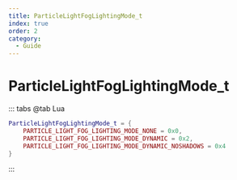 ```yaml
---
title: ParticleLightFogLightingMode_t
index: true
order: 2
category:
  - Guide
---
```


# ParticleLightFogLightingMode_t
::: tabs
@tab Lua
```lua
ParticleLightFogLightingMode_t = {
    PARTICLE_LIGHT_FOG_LIGHTING_MODE_NONE = 0x0,
    PARTICLE_LIGHT_FOG_LIGHTING_MODE_DYNAMIC = 0x2,
    PARTICLE_LIGHT_FOG_LIGHTING_MODE_DYNAMIC_NOSHADOWS = 0x4
}
```
:::